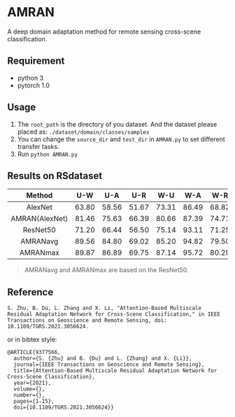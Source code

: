# AMRAN
A deep domain adaptation method for remote sensing cross-scene classification.

## Requirement
* python 3
* pytorch 1.0

## Usage
1. The `root_path` is the directory of you dataset. And the dataset please placed as: `./dataset/domain/classes/samples`
2. You can change the `source_dir` and `test_dir` in `AMRAN.py` to set different transfer tasks.
3. Run `python AMRAN.py`

## Results on RSdataset
|     Method     |   U-W  |   U-A  |   U-R  |   W-U  |   W-A  |   W-R  |   A-U  |   A-W  |   A-R  |   R-U  |   R-W  |   R-A  |   AVG  |
|:--------------:|:------:|:------:|:------:|:------:|:------:|:------:|:------:|:------:|:------:|:------:|:------:|:------:|:------:|
|     AlexNet    | 63.80  | 58.56  | 51.67  | 73.31  | 86.49  | 68.82  | 64.84  | 96.20  | 73.22  | 78.09  | 86.71  | 81.65  | 73.61  |
| AMRAN(AlexNet) | 81.46  | 75.63  | 66.39  | 80.66  | 87.39  | 74.71  | 70.74  | 96.52  | 76.63  | 82.86  | 88.29  | 85.14  | 80.53  |
|    ResNet50    | 71.20  | 66.44  | 56.50  | 75.14  | 93.11  | 71.25  | 74.86  | 98.42  | 76.88  | 80.71  | 86.71  | 85.18  | 78.03  |
|    AMRANavg    | 89.56  | 84.80  | 69.02  | 85.20  | 94.82  | 79.50  | 88.16  | 99.68  | 81.00  | 87.56  | 94.59  | 94.48  | 87.36  |
|    AMRANmax    | 89.87  | 86.89  | 69.75  | 87.14  | 95.72  | 80.29  | 90.00  | 99.68  | 81.75  | 89.86  | 94.94  | 94.59  | 88.37  |

> AMRANavg and AMRANmax are based on the ResNet50.
> 
## Reference

```
S. Zhu, B. Du, L. Zhang and X. Li, "Attention-Based Multiscale Residual Adaptation Network for Cross-Scene Classification," in IEEE Transactions on Geoscience and Remote Sensing, doi: 10.1109/TGRS.2021.3056624.
```

or in bibtex style:

```
@ARTICLE{9377566,
  author={S. {Zhu} and B. {Du} and L. {Zhang} and X. {Li}},
  journal={IEEE Transactions on Geoscience and Remote Sensing}, 
  title={Attention-Based Multiscale Residual Adaptation Network for Cross-Scene Classification}, 
  year={2021},
  volume={},
  number={},
  pages={1-15},
  doi={10.1109/TGRS.2021.3056624}}
```
